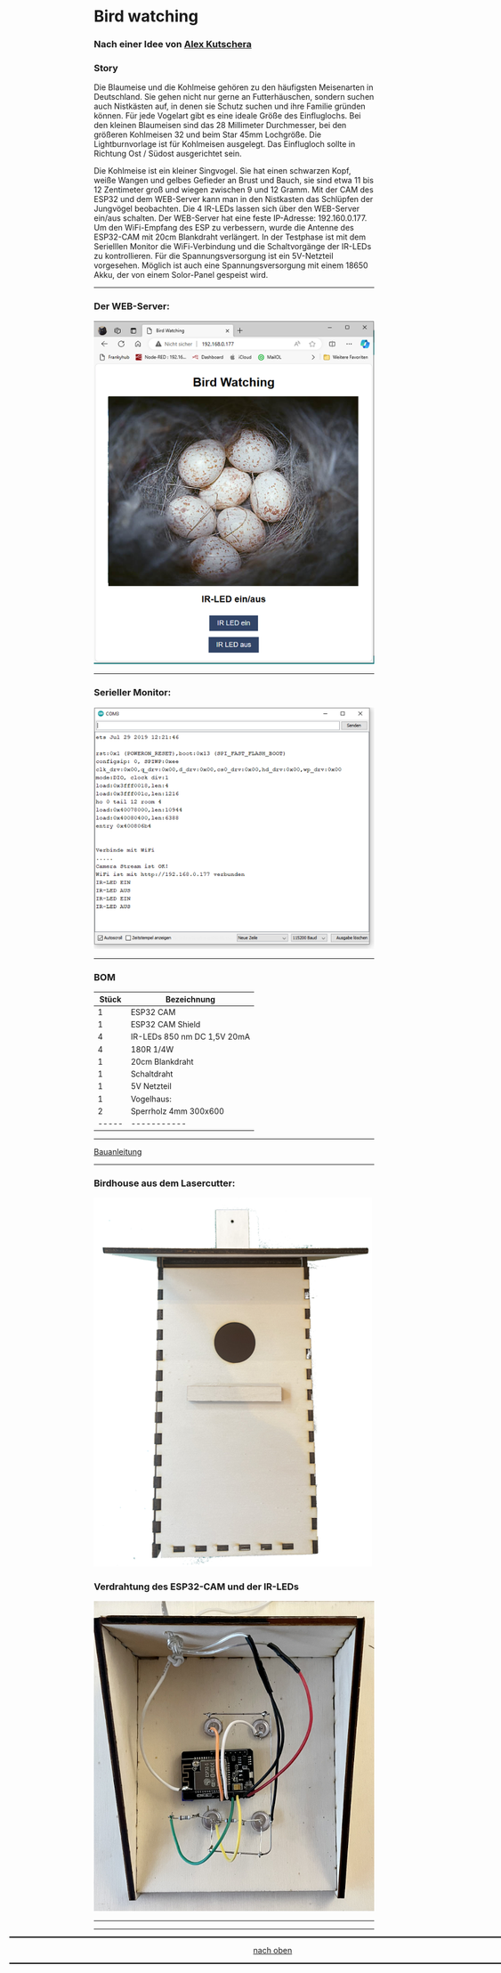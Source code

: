 <a name="oben"></a>

# Bird watching 
### Nach einer Idee von [Alex Kutschera](https://github.com/vektorious)

### Story
Die Blaumeise und die Kohlmeise gehören zu den häufigsten Meisenarten in Deutschland. Sie gehen nicht nur gerne an Futterhäuschen, sondern suchen auch Nistkästen auf, in denen sie Schutz suchen und ihre Familie gründen können. Für jede Vogelart gibt es eine ideale Größe des Einfluglochs. Bei den kleinen Blaumeisen sind das 28 Millimeter Durchmesser, bei den größeren Kohlmeisen 32 und beim Star 45mm Lochgröße. Die Lightburnvorlage ist für Kohlmeisen ausgelegt.  Das Einflugloch sollte in Richtung Ost / Südost ausgerichtet sein. 

Die Kohlmeise ist ein kleiner Singvogel. Sie hat einen schwarzen Kopf, weiße Wangen und gelbes Gefieder an Brust und Bauch, sie sind etwa 11 bis 12 Zentimeter groß und wiegen zwischen 9 und 12 Gramm. Mit der CAM des ESP32 und dem WEB-Server kann man in den Nistkasten das Schlüpfen der Jungvögel beobachten. Die 4 IR-LEDs lassen sich über den WEB-Server ein/aus schalten. Der WEB-Server hat eine feste IP-Adresse: 192.160.0.177. Um den WiFi-Empfang des ESP zu verbessern, wurde die Antenne des ESP32-CAM mit 20cm Blankdraht verlängert. In der Testphase ist mit dem Serielllen Monitor die WiFi-Verbindung und die Schaltvorgänge der IR-LEDs zu kontrollieren. Für die Spannungsversorgung ist ein 5V-Netzteil vorgesehen. Möglich ist auch eine Spannungsversorgung mit einem 18650 Akku, der von einem Solor-Panel gespeist wird.

---

### Der WEB-Server:

![Bild](pic/Bird%20watching2.png)

---

### Serieller Monitor:

![Bild](pic/serieller_monitor1.png)

---


### BOM

| Stück | Bezeichnung |
| ----- | ----------- | 
| 1        | ESP32 CAM      | 
| 1        | ESP32 CAM Shield    | 
| 4        | IR-LEDs 850 nm DC 1,5V 20mA   | 
| 4        | 180R 1/4W  | 
| 1        | 20cm Blankdraht  | 
| 1        | Schaltdraht      |
| 1        | 5V Netzteil |
| 1        | Vogelhaus: |
| 2        | Sperrholz 4mm 300x600 |
| ----- | ----------- | 

---

[Bauanleitung](https://github.com/frankyhub/Bird_watching/wiki)

---

### Birdhouse aus dem Lasercutter:

![Bild](pic/birdhouse1.png)

### Verdrahtung des ESP32-CAM und der IR-LEDs

![Bild](pic/DAch1.png)


---
<div style="position:absolute; left:2cm; ">   
<ol class="breadcrumb" style="border-top: 2px solid black;border-bottom:2px solid black; height: 45px; width: 900px;"> <p align="center"><a href="#oben">nach oben</a></p></ol>
</div>

---


